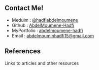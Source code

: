 ## Contact Me!
* Meduim      : [@hadfiabdelmoumene](https://medium.com/@hadfiabdelmoumene)
* Github      : [AbdelMoumene-Hadfi](https://github.com/AbdelMoumene-Hadfi)
* MyPortfolio : [abdelmoumene-hadfi](https://abdelmoumene-hadfi.github.io/)
* Email       : [abdelmouminhadfi15@gmail.com](mailto:abdelmouminhadfi15@gmail.com)

## References
Links to articles and other resources
